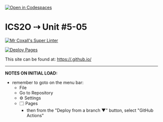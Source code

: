 [![Open in Codespaces](https://classroom.github.com/assets/launch-codespace-2972f46106e565e64193e422d61a12cf1da4916b45550586e14ef0a7c637dd04.svg)](https://classroom.github.com/open-in-codespaces?assignment_repo_id=19383251)
# ICS2O ⇢ Unit #5-05

[![Mr Coxall's Super Linter](https://github.com/MTHS-ICD2O-1-2024/ICD2O-Unit-5-05-bain-liao-1/workflows/Mr%20Coxall's%20Super%20Linter/badge.svg)](https://github.com/MTHS-ICD2O-1-2024/ICD2O-Unit-5-05-bain-liao-1/actions)

[![Deploy Pages](https://github.com/MTHS-ICD2O-1-2024/ICD2O-Unit-5-05-bain-liao-1/workflows/Deploy%20Pages/badge.svg)](https://github.com/MTHS-ICD2O-1-2024/ICD2O-Unit-5-05-bain-liao-1/actions)

This site can be found at: [https://<OWNER>.github.io/<REPOSITORY>](https://MTHS-ICD2O-1-2024.github.io/ICD2O-Unit-5-05-bain-liao-1)

---

**NOTES ON INITIAL LOAD:**
- remember to goto on the menu bar:
  - File
  - Go to Repository
  - ⚙ Settings
  - 🗔 Pages
    - then from the "Deploy from a branch ▼" button, select "GitHub Actions"

